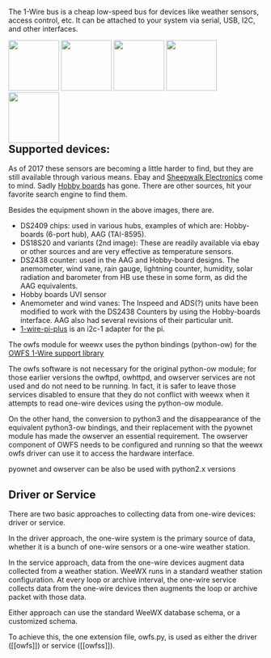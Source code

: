The 1-Wire bus is a cheap low-speed bus for devices like weather sensors, access control, etc. It can be attached to your system via serial, USB, I2C, and other interfaces.

<div style="float:right">
<img src="http://weewx.com/hardware/ow-ds9490r.png" width="100" />
<img src="http://weewx.com/hardware/ow-ds18b20.png" width="100" />
<img src="http://weewx.com/hardware/ow-inspeed-anemometer.png" width="100" />
<img src="http://weewx.com/hardware/ow-ads-anemometer.png" width="100" />
<img src="http://weewx.com/hardware/ow-soil-moisture-sensor.png" width="100" />
</div>

## Supported devices:
As of 2017 these sensors are becoming a little harder to find, but they are still available through various means. Ebay and [Sheepwalk Electronics](http://www.sheepwalkelectronics.co.uk) come to mind. Sadly [Hobby boards](http://www.hobbyboards.com/) has gone. 
There are other sources, hit your favorite search engine to find them.

Besides the equipment shown in the above images, there are.
* DS2409 chips: used in various hubs, examples of which are: Hobby-boards (6-port hub), AAG (TAI-8595).
* DS18S20 and variants (2nd image): These are readily available via ebay or other sources and are very effective as temperature sensors.
* DS2438 counter: used in the AAG and Hobby-board designs. The anemometer, wind vane, rain gauge, lightning counter, humidity, solar radiation and barometer from HB use these in some form, as did the AAG equivalents. 
* Hobby boards UVI sensor
* Anemometer and wind vanes: The Inspeed and ADS(?) units have been modified to work with the DS2438 Counters by using the Hobby-boards interface. AAG also had several revisions of their particular unit.   
* [1-wire-pi-plus](https://www.abelectronics.co.uk/p/60/1-wire-pi-plus) is an i2c-1 adapter for the pi.

The owfs module for weewx uses the python bindings (python-ow) for the [OWFS 1-Wire support library](http://owfs.org/)

The owfs software is not necessary for the original python-ow module; for those earlier versions the owftpd, owhttpd, and owserver services are not used and do not need to be running.  In fact, it is safer to leave those services disabled to ensure that they do not conflict with weewx when it attempts to read one-wire devices using the python-ow module.

On the other hand, the conversion to python3 and the disappearance of the equivalent python3-ow bindings, and their replacement with the pyownet module has made the owserver an essential requirement. The owserver component of OWFS needs to be configured and running so that the weewx owfs driver can use it to access the hardware interface.

pyownet and owserver can be also be used with python2.x versions


## Driver or Service
There are two basic approaches to collecting data from one-wire devices: driver or service.

In the driver approach, the one-wire system is the primary source of data, whether it is a bunch of one-wire sensors or a one-wire weather station.

In the service approach, data from the one-wire devices augment data collected from a weather station. WeeWX runs in a standard weather station configuration. At every loop or archive interval, the one-wire service collects data from the one-wire devices then augments the loop or archive packet with those data.

Either approach can use the standard WeeWX database schema, or a customized schema.

To achieve this, the one extension file, owfs.py, is used as either the driver ([[owfs]]) or service ([[owfss]]).